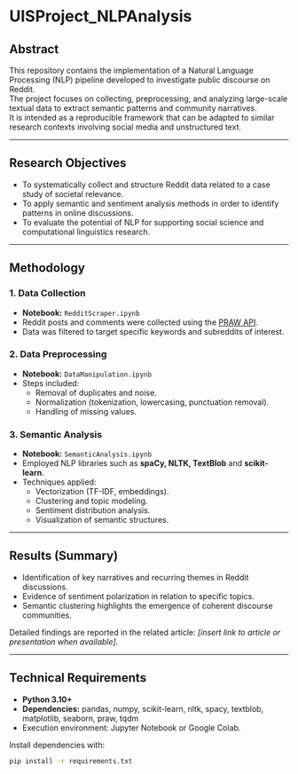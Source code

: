 # UISProject_NLPAnalysis

## Abstract
This repository contains the implementation of a Natural Language Processing (NLP) pipeline developed to investigate public discourse on Reddit.  
The project focuses on collecting, preprocessing, and analyzing large-scale textual data to extract semantic patterns and community narratives.  
It is intended as a reproducible framework that can be adapted to similar research contexts involving social media and unstructured text.

---

## Research Objectives
- To systematically collect and structure Reddit data related to a case study of societal relevance.  
- To apply semantic and sentiment analysis methods in order to identify patterns in online discussions.  
- To evaluate the potential of NLP for supporting social science and computational linguistics research.  

---

## Methodology

### 1. Data Collection
- **Notebook:** `RedditScraper.ipynb`  
- Reddit posts and comments were collected using the [PRAW API](https://praw.readthedocs.io/).  
- Data was filtered to target specific keywords and subreddits of interest.  

### 2. Data Preprocessing
- **Notebook:** `DataManipulation.ipynb`  
- Steps included:
  - Removal of duplicates and noise.  
  - Normalization (tokenization, lowercasing, punctuation removal).  
  - Handling of missing values.  

### 3. Semantic Analysis
- **Notebook:** `SemanticAnalysis.ipynb`  
- Employed NLP libraries such as **spaCy, NLTK, TextBlob** and **scikit-learn**.  
- Techniques applied:
  - Vectorization (TF-IDF, embeddings).  
  - Clustering and topic modeling.  
  - Sentiment distribution analysis.  
  - Visualization of semantic structures.  

---

## Results (Summary)
- Identification of key narratives and recurring themes in Reddit discussions.  
- Evidence of sentiment polarization in relation to specific topics.  
- Semantic clustering highlights the emergence of coherent discourse communities.  

Detailed findings are reported in the related article: *[insert link to article or presentation when available]*.  

---

## Technical Requirements
- **Python 3.10+**  
- **Dependencies:** pandas, numpy, scikit-learn, nltk, spacy, textblob, matplotlib, seaborn, praw, tqdm  
- Execution environment: Jupyter Notebook or Google Colab.  

Install dependencies with:
```bash
pip install -r requirements.txt 
